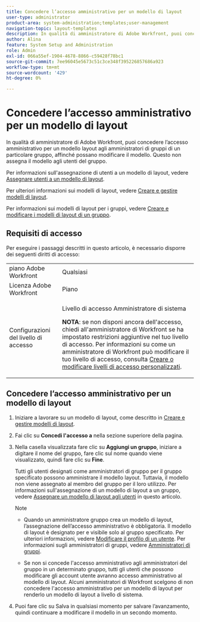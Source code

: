 ```yaml
---
title: Concedere l’accesso amministrativo per un modello di layout
user-type: administrator
product-area: system-administration;templates;user-management
navigation-topic: layout-templates
description: In qualità di amministratore di Adobe Workfront, puoi concedere l’accesso amministrativo per un modello layout agli amministratori di gruppi di un particolare gruppo, affinché possano modificare il modello. Questo non assegna il modello agli utenti del gruppo.
author: Alina
feature: System Setup and Administration
role: Admin
exl-id: 066a55ef-1904-4678-8866-c59428f78bc1
source-git-commit: 7ee96045e5673c51c3ce348f395226857686a923
workflow-type: tm+mt
source-wordcount: '429'
ht-degree: 0%

---
```


# Concedere l’accesso amministrativo per un modello di layout

In qualità di amministratore di Adobe Workfront, puoi concedere l’accesso amministrativo per un modello layout agli amministratori di gruppi di un particolare gruppo, affinché possano modificare il modello. Questo non assegna il modello agli utenti del gruppo.

Per informazioni sull&#39;assegnazione di utenti a un modello di layout, vedere [Assegnare utenti a un modello di layout](../../../administration-and-setup/customize-workfront/use-layout-templates/assign-users-to-layout-template.md).

Per ulteriori informazioni sui modelli di layout, vedere [Creare e gestire modelli di layout](../../../administration-and-setup/customize-workfront/use-layout-templates/create-and-manage-layout-templates.md).

Per informazioni sui modelli di layout per i gruppi, vedere [Creare e modificare i modelli di layout di un gruppo](../../../administration-and-setup/manage-groups/work-with-group-objects/create-and-modify-a-groups-layout-templates.md).

## Requisiti di accesso

Per eseguire i passaggi descritti in questo articolo, è necessario disporre dei seguenti diritti di accesso:

<table style="table-layout:auto"> 
 <col> 
 <col> 
 <tbody> 
  <tr> 
   <td role="rowheader">piano Adobe Workfront</td> 
   <td>Qualsiasi</td> 
  </tr> 
  <tr> 
   <td role="rowheader">Licenza Adobe Workfront</td> 
   <td>Piano</td> 
  </tr> 
  <tr> 
   <td role="rowheader">Configurazioni del livello di accesso</td> 
   <td><p>Livello di accesso Amministratore di sistema</p><p><b>NOTA</b>: se non disponi ancora dell'accesso, chiedi all'amministratore di Workfront se ha impostato restrizioni aggiuntive nel tuo livello di accesso. Per informazioni su come un amministratore di Workfront può modificare il tuo livello di accesso, consulta <a href="../../../administration-and-setup/add-users/configure-and-grant-access/create-modify-access-levels.md" class="MCXref xref">Creare o modificare livelli di accesso personalizzati</a>.</p> </td> 
  </tr> 
 </tbody> 
</table>

## Concedere l’accesso amministrativo per un modello di layout

1. Iniziare a lavorare su un modello di layout, come descritto in [Creare e gestire modelli di layout](../../../administration-and-setup/customize-workfront/use-layout-templates/create-and-manage-layout-templates.md).
1. Fai clic su **Concedi l&#39;accesso a** nella sezione superiore della pagina.
1. Nella casella visualizzata fare clic su **Aggiungi un gruppo**, iniziare a digitare il nome del gruppo, fare clic sul nome quando viene visualizzato, quindi fare clic su **Fine**.

   Tutti gli utenti designati come amministratori di gruppo per il gruppo specificato possono amministrare il modello layout. Tuttavia, il modello non viene assegnato al membro del gruppo per il loro utilizzo. Per informazioni sull&#39;assegnazione di un modello di layout a un gruppo, vedere [Assegnare un modello di layout agli utenti](../../../administration-and-setup/customize-workfront/use-layout-templates/assign-users-to-layout-template.md#assign) in questo articolo.

   >[!NOTE]
   >
   >* Quando un amministratore gruppo crea un modello di layout, l’assegnazione dell’accesso amministrativo è obbligatoria. Il modello di layout è designato per e visibile solo al gruppo specificato. Per ulteriori informazioni, vedere [Modificare il profilo di un utente](../../../administration-and-setup/add-users/create-and-manage-users/edit-a-users-profile.md). Per informazioni sugli amministratori di gruppi, vedere [Amministratori di gruppi](../../../administration-and-setup/manage-groups/group-roles/group-administrators.md).
   >   
   >* Se non si concede l&#39;accesso amministrativo agli amministratori del gruppo in un determinato gruppo, tutti gli utenti che possono modificare gli account utente avranno accesso amministrativo al modello di layout. Alcuni amministratori di Workfront scelgono di non concedere l&#39;accesso amministrativo per un modello di layout per renderlo un modello di layout a livello di sistema.

1. Puoi fare clic su Salva in qualsiasi momento per salvare l’avanzamento, quindi continuare a modificare il modello in un secondo momento.
